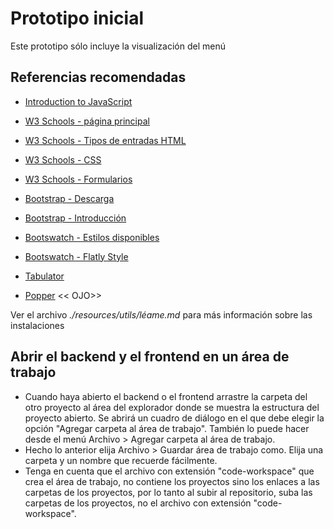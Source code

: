 # Prototipo inicial
Este prototipo sólo incluye la visualización del menú

## Referencias recomendadas

- [Introduction to JavaScript](https://enacit1.epfl.ch/tutorials/JavaScript/hierarchy.html)

- [W3 Schools - página principal](https://www.w3schools.com/html/default.asp)
- [W3 Schools - Tipos de entradas HTML](https://www.w3schools.com/html/html_form_input_types.asp)
- [W3 Schools - CSS](https://www.w3schools.com/css/default.asp)
- [W3 Schools - Formularios](https://www.w3schools.com/html/html_forms.asp)
- [Bootstrap - Descarga](https://getbootstrap.com/docs/5.2/getting-started/download/)
- [Bootstrap - Introducción](https://getbootstrap.com/docs/5.2/getting-started/introduction/)
- [Bootswatch - Estilos disponibles](https://github.com/thomaspark/bootswatch/tree/v5/dist)
- [Bootswatch - Flatly Style](https://bootswatch.com/flatly/) 
- [Tabulator](https://tabulator.info/)
- [Popper](https://cdn.jsdelivr.net/npm/@popperjs/core@2.11.6/dist/umd/)  << OJO>>

Ver el archivo *./resources/utils/léame.md* para más información sobre las instalaciones

## Abrir el backend y el frontend en un área de trabajo
- Cuando haya abierto el backend o el frontend arrastre la carpeta del otro proyecto al área del explorador donde se muestra la estructura del proyecto abierto. Se abrirá un cuadro de diálogo en el que debe elegir la opción "Agregar carpeta al área de trabajo". También lo puede hacer desde el menú Archivo > Agregar carpeta al área de trabajo.
- Hecho lo anterior elija Archivo > Guardar área de trabajo como. Elija una carpeta y un nombre que recuerde fácilmente. 
- Tenga en cuenta que el archivo con extensión "code-workspace" que crea el área de trabajo, no contiene los proyectos sino los enlaces a las carpetas de los proyectos, por lo tanto al subir al repositorio, suba las carpetas de los proyectos, no el archivo con extensión "code-workspace".






